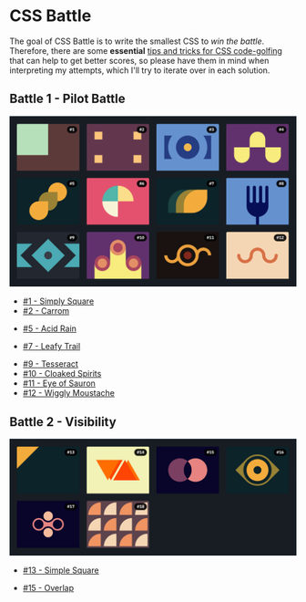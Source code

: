 # CSS Battle

The goal of CSS Battle is to write the smallest CSS to _win the battle_.
Therefore, there are some **essential** [tips and tricks for CSS code-golfing](https://cssbattle.dev/tips) that can help to get better scores, so please have them in mind when interpreting my attempts, which I'll try to iterate over in each solution.

<!-- note: images generated by going to https://cssbattle.dev/battle/1 and hiding elements -->

## Battle 1 - Pilot Battle

[![Battle 1 - Pilot Battle](./01-pilot-battle/battle.png)](https://cssbattle.dev/battle/1)

- [#1 - Simply Square](./01-pilot-battle/01.md)
- [#2 - Carrom](./01-pilot-battle/02.md)
<!-- - [#3 - Push Button](./01-pilot-battle/03.md)
- [#4 - Ups n Downs](./01-pilot-battle/04.md) -->
- [#5 - Acid Rain](./01-pilot-battle/05.md)
<!-- - [#6 - Missing Slice](./01-pilot-battle/06.md) -->
- [#7 - Leafy Trail](./01-pilot-battle/07.md)
<!-- - [#8 - Forking Crazy](./01-pilot-battle/08.md) -->
- [#9 - Tesseract](./01-pilot-battle/09.md)
- [#10 - Cloaked Spirits](./01-pilot-battle/10.md)
- [#11 - Eye of Sauron](./01-pilot-battle/11.md)
- [#12 - Wiggly Moustache](./01-pilot-battle/12.md)

## Battle 2 - Visibility

[![Battle 2 - Visibility](./02-visibility/battle.png)](https://cssbattle.dev/battle/2)

- [#13 - Simple Square](./02-visibility/13.md)
<!-- - [#14 - Web Maker Logo](./02-visibility/14.md) -->
- [#15 - Overlap](./02-visibility/15.md)
<!-- - [#16 - Eye of The Tiger](./02-visibility/16.md)
- [#17 - Fidget Spinner](./02-visibility/17.md)
- [#18 - Matrix](./02-visibility/18.md) -->

